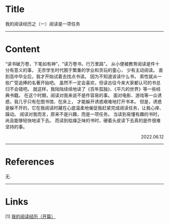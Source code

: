 # Title

我的阅读经历之（一）阅读是一项任务

---
# Content

“读书破万卷，下笔如有神”，“读万卷书，行万里路”。
从小便被教育阅读是件十分有意义的事，
无奈学生时代囿于繁重的学业和贪玩的童心，
少有主动阅读。
直到高中毕业后，我才开始试着去找点书读。
因为不知道该读什么书， 索性就从一些广受追捧的名著开始吧。
虽然不一定会喜欢，但读古往今来大家都认可的书总归不会错吧。
就这样，我陆陆续续地读了《百年孤独》、《平凡的世界》等一些经典书籍。
在这个时期，阅读对我来说不是件容易的事。
面对电影、游戏等一众诱惑，我几乎只有在图书馆、在床上， 才能躲开诱惑艰难地打开书本。
但是，诱惑是躲不开的，它在我阅读时藏在心底温柔地催促我赶紧完成阅读任务，让我心痒、躁动。
阅读对我而言，原来不是兴趣，而是一项任务。
当读到易懂有趣的书时，尚且能够轻快地读下去。
而读到枯燥乏味的书时，硬着头皮读下去真的是件很难坚持的事。

<p align="right">2022.06.12</p>

---
# References

无.

---
# Links

[1] [我的阅读经历（开篇）](./1.md)



